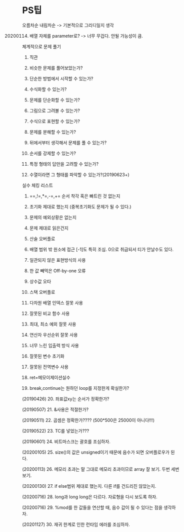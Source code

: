 # PS팁

오름차순 내림차순 -> 기본적으로 그리디일지 생각

20200114) 배열 자체를 parameter로? -> 너무 무겁다. 안될 가능성이 큼.

체계적으로 문제 풀기

1. 직관

2. 비슷한 문제를 풀어보았는가?

3. 단순한 방법에서 시작할 수 있는가?

4. 수식화할 수 있는가?

5. 문제를 단순화할 수 있는가?

6. 그림으로 그려볼 수 있는가?

7. 수식으로 표현할 수 있는가?

8. 문제를 분해할 수 있는가?

9. 뒤에서부터 생각해서 문제를 풀 수 있는가?

10. 순서를 강제할 수 있는가?

11. 특정 형태의 답만을 고려할 수 있는가?

12. 수열이라면 그 형태를 파악할 수 있는가?(20190623+)

실수 체킹 리스트

1.  ==,!=,*=,-=,+= 순서 착각 혹은 빠트린 것 없는지 

 2.  초기화 제대로 했는지 (중복초기화도 문제가 될 수 있다.)

 3.  문제의 예외상황은 없는지 

 4.  문제 제대로 읽은건지

 5. 산술 오버플로

 6. 배열 범위 밖 원소에 접근 [-1]도 특히 조심. 0으로 취급되서 티가 안날수도 있다.

 7. 일관되지 않은 표현방식의 사용

 8. 한 값 빼먹은 Off-by-one 오류

 9. 상수값 오타

10. 스택 오버플로

11. 다차원 배열 인덱스 잘못 사용

12. 잘못된 비교 함수 사용

13. 최대, 최소 예외 잘못 사용

14. 연산자 우선순위 잘못 사용

15. 너무 느린 입출력 방식 사용

16. 잘못된 변수 초기화

17. 잘못된 전역변수 사용

18. ret=메모이제이션실수

19. break,continue는 원하던 loop를 지정한게 확실한가?

(20190426) 20. 좌표값xy는 순서가 정확한가?

(20190507) 21. &사용은 적절한가?

(20190511) 22. 곱셈은 정확한가???? (500*500은 25000이 아니다!!!)

(20190522) 23. TC를 넣었는가???

(20190601) 24. 비트마스크는 괄호를 조심하자.

(20200105) 25. size()의 값은 unsigned이기 때문에 음수가 되면 오버플로우가 된다.

(20200113) 26. 메모리 초과는 말 그대로 메모리 초과이므로 array 잘 보기. 두번 세번 보기.

(20200130) 27. if else범위 제대로 했는지. 다른 if를 건드리진 않았는지.

(20200716) 28. long과 long long은 다르다. 자료형을 다시 보도록 하자.

(20200716) 29. %mod를 한 값들을 연산할 때, 음수 값이 될 수 있다는 점을 생각하자.

(20201127) 30. 재귀 한계로 인한 런타임 에러를 조심하자.